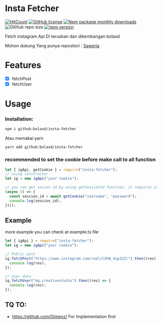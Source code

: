 # Insta Fetcher

[![HitCount](http://hits.dwyl.com/Gimenz/insta-fetcher.svg)](http://hits.dwyl.com/Gimenz/insta-fetcher) [![GitHub license](https://img.shields.io/github/license/Gimenz/insta-fetcher)](https://github.com/Gimenz/insta-fetcher/blob/master/LICENSE) [![Npm package monthly downloads](https://badgen.net/npm/dm/insta-fetcher)](https://npmjs.com/package/insta-fetcher) ![GitHub repo size](https://img.shields.io/github/repo-size/Gimenz/insta-fetcher?style=flat) [![npm version](https://badge.fury.io/js/insta-fetcher.svg)](https://badge.fury.io/js/insta-fetcher)

Fetch instagram Api Di teruskan dan dikembangan bolaxd

Mohon dukung Yang punya repositori : [Saweria](https://saweria.co/masgimenz "Saweria")

# Features

- [x] fetchPost
- [x] fetchUser

# Usage

### Installation:

```bash
npm i github:bolaxd/insta-fetcher
```
Atau memakai yarn
```bash
yarn add github:bolaxd/insta-fetcher
```

### recommended to set the cookie before make call to all function

```js
let { igApi, getCookie } = require("insta-fetcher");
// using constructor
let ig = new igApi("your cookie");

// you can get sesion id by using getSessionId function, it requires username & password
(async () => {
  const session_id = await getCookie("username", "password");
  console.log(session_id);
})();
```

## Example

more example you can check at example.ts file

```js
let { igApi } = require("insta-fetcher");
let ig = new igApi("your cookie");

// Public post
ig.fetchPost("https://www.instagram.com/reel/CXhW_4sp32Z/").then((res) => {
  console.log(res);
});

// User data
ig.fetchUser("mg.creativestudio").then((res) => {
  console.log(res);
});

```

## TQ TO:

- https://github.com/Gimenz/
For Implementation first
